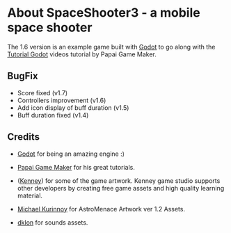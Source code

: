 # About SpaceShooter3 - a mobile space shooter

The 1.6 version is an example game built with [Godot](http://godotengine.org/) to go along with the [Tutorial Godot](https://www.youtube.com/playlist?list=PLQzIfDE4WrykgQb3fMwBR2j-kc0eIW-Qn) videos tutorial by Papai Game Maker.

## BugFix
* Score fixed (v1.7)
* Controllers improvement (v1.6)
* Add icon display of buff duration (v1.5)
* Buff duration fixed (v1.4)

## Credits

* [Godot](http://godotengine.org/) for being an amazing engine :)

* [Papai Game Maker](https://www.youtube.com/channel/UC9leBtpltYJIqyvPLDabGwg) for his great tutorials.

* ([Kenney](http://kenney.nl/)) for some of the game artwork. Kenney game studio supports other developers by creating free game assets and high quality learning material.

* [Michael Kurinnoy](https://opengameart.org/content/space-battle-game-sounds-astromenace) for AstroMenace Artwork ver 1.2 Assets.

* [dklon](https://opengameart.org/content/laser-fire) for sounds assets.